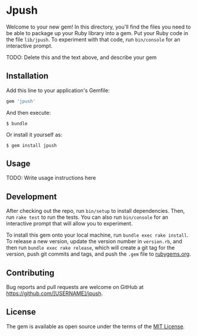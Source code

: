 # Jpush

Welcome to your new gem! In this directory, you'll find the files you need to be able to package up your Ruby library into a gem. Put your Ruby code in the file `lib/jpush`. To experiment with that code, run `bin/console` for an interactive prompt.

TODO: Delete this and the text above, and describe your gem

## Installation

Add this line to your application's Gemfile:

```ruby
gem 'jpush'
```

And then execute:

    $ bundle

Or install it yourself as:

    $ gem install jpush

## Usage

TODO: Write usage instructions here

## Development

After checking out the repo, run `bin/setup` to install dependencies. Then, run `rake test` to run the tests. You can also run `bin/console` for an interactive prompt that will allow you to experiment.

To install this gem onto your local machine, run `bundle exec rake install`. To release a new version, update the version number in `version.rb`, and then run `bundle exec rake release`, which will create a git tag for the version, push git commits and tags, and push the `.gem` file to [rubygems.org](https://rubygems.org).

## Contributing

Bug reports and pull requests are welcome on GitHub at https://github.com/[USERNAME]/jpush.


## License

The gem is available as open source under the terms of the [MIT License](http://opensource.org/licenses/MIT).

